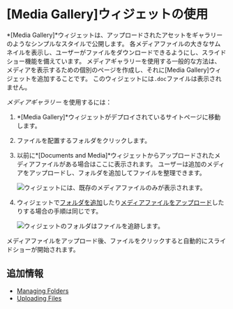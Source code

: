 # [Media Gallery]ウィジェットの使用

*[Media Gallery]*ウィジェットは、アップロードされたアセットをギャラリーのようなシンプルなスタイルで公開します。 各メディアファイルの大きなサムネイルを表示し、ユーザーがファイルをダウンロードできるようにし、スライドショー機能を備えています。 メディアギャラリーを使用する一般的な方法は、メディアを表示するための個別のページを作成し、それに[Media Gallery]ウィジェットを追加することです。 このウィジェットには`.doc`ファイルは表示されません。

*メディアギャラリー* を使用するには：

1.  *[Media Gallery]*ウィジェットがデプロイされているサイトページに移動します。

2.  ファイルを配置するフォルダをクリックします。

3.  以前に*[Documents and Media]*ウィジェットからアップロードされたメディアファイルがある場合はここに表示されます。 ユーザーは追加のメディアをアップロードし、フォルダを追加してファイルを整理できます。

    ![ウィジェットには、既存のメディアファイルのみが表示されます。](./using-the-media-gallery-widget/images/01.png)

4.  ウィジェットで[フォルダを追加](./../../uploading-and-managing/creating-folders.md#adding-folders)したり[メディアファイルをアップロード](./uploading-files.md)したりする場合の手順は同じです。

    ![ウィジェットのフォルダはファイルを追跡します。](./using-the-media-gallery-widget/images/02.png)

メディアファイルをアップロード後、ファイルをクリックすると自動的にスライドショーが開始されます。

## 追加情報

  - [Managing Folders](../../uploading-and-managing/creating-folders.md)
  - [Uploading Files](../../uploading-and-managing/uploading-files.md)
